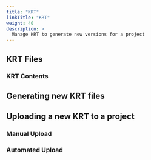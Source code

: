 ```yaml
---
title: "KRT"
linkTitle: "KRT"
weight: 40
description: >
  Manage KRT to generate new versions for a project
---
```



## KRT Files

### KRT Contents

## Generating new KRT files

## Uploading a new KRT to a project

### Manual Upload

### Automated Upload
